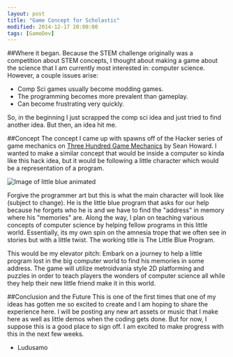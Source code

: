 ```yaml
---
layout: post
title: "Game Concept for Scholastic"
modified: 2014-12-17 20:00:00
tags: [GameDev]
---
```


##Where it began.
Because the STEM challenge originally was a competition about STEM concepts, I thought about making a game about the science that I am currently most interested in: computer science. However, a couple issues arise:

- Comp Sci games usually become modding games.
- The programming becomes more prevalent than gameplay.
- Can become frustrating very quickly.

So, in the beginning I just scrapped the comp sci idea and just tried to find another idea. But then, an idea hit me. 

##Concept 
The concept I came up with spawns off of the Hacker series of game mechanics on [Three Hundred Game Mechanics](http://www.squidi.net/three/c_compgrid.php) by Sean Howard. I wanted to make a similar concept that would be inside a computer so kinda like this hack idea, but it would be following a little character which would be a representation of a program.

![Image of little blue animated](http://i.imgur.com/lwC9sd9.gif)

Forgive the programmer art but this is what the main character will look like (subject to change). He is the little blue program that asks for our help because he forgets who he is and we have to find the "address" in memory where his "memories" are. Along the way, I plan on teaching various concepts of computer science by helping fellow programs in this little world. Essentially, its my own spin on the amnesia trope that we often see in stories but with a little twist. The working title is The Little Blue Program.

This would be my elevator pitch:
Embark on a journey to help a little program lost in the big computer world to find his memories in some address. The game will utilize metroidvania style 2D platforming and puzzles in order to teach players the wonders of computer science all while they help their new little friend make it in this world.

##Conclusion and the Future
This is one of the first times that one of my ideas has gotten me so excited to create and I am hoping to share the experience here. I will be posting any new art assets or music that I make here as well as little demos when the coding gets done. But for now, I suppose this is a good place to sign off. I am excited to make progress with this in the next few weeks.

- Ludusamo
